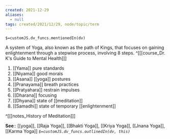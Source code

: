 ```yaml
---
created: 2021-12-29 
aliases:
  - null
tags: created/2021/12/29, node/topic/term
---
```

`$=customJS.dv_funcs.mentionedIn(dv)`

A system of Yoga, also known as the path of Kings, that focuses on gaining enlightenment through a stepwise process, involving 8 steps.
 ^[[[course_Dr. K's Guide to Mental Health]]]

1. [[Yama]] pure standards
2. [[Niyama]] good morals
3. [[Asana]] [[yoga]] postures
4. [[Pranayama]] breath practices
5. [[Pratyahara]] restrain impulses
6. [[Dharana]] focusing
7. [[Dhyana]] state of [[meditation]]
8. [[Samadhi]] state of temporary [[enlightenment]]

^[[[notes_History of Meditation]]]


**See**:: [[yoga]], [[Raja Yoga]], [[Bhakti Yoga]], [[Kriya Yoga]], [[Jnana Yoga]], [[Karma Yoga]]
*`$=customJS.dv_funcs.outlinedIn(dv, this)`*